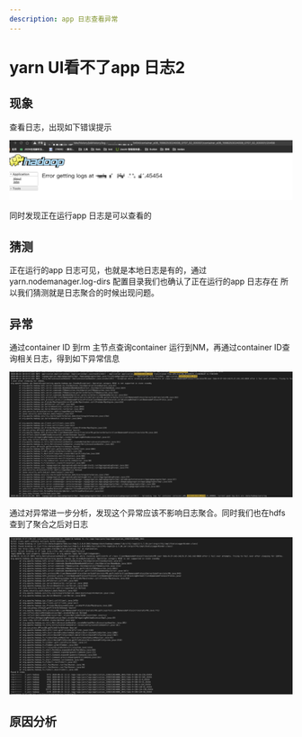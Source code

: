 ```yaml
---
description: app 日志查看异常
---
```


# yarn UI看不了app 日志2

## 现象

查看日志，出现如下错误提示

![](../.gitbook/assets/image%20%284%29.png)

同时发现正在运行app 日志是可以查看的

## 猜测

正在运行的app 日志可见，也就是本地日志是有的，通过yarn.nodemanager.log-dirs 配置目录我们也确认了正在运行的app 日志存在 所以我们猜测就是日志聚合的时候出现问题。

## 异常

通过container ID 到rm 主节点查询container 运行到NM，再通过container ID查询相关日志，得到如下异常信息

![](../.gitbook/assets/image%20%283%29.png)

通过对异常进一步分析，发现这个异常应该不影响日志聚合。同时我们也在hdfs 查到了聚合之后对日志

![](../.gitbook/assets/image%20%285%29.png)

## 原因分析


